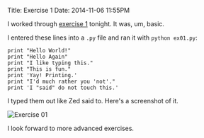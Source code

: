 Title: Exercise 1
Date: 2014-11-06 11:55PM

I worked through [exercise 1](https://learnpythonthehardway.org/book/ex1.html) tonight. It was, um, basic.

I entered these lines into a `.py` file and ran it with `python ex01.py`:

```
print "Hello World!"
print "Hello Again"
print "I like typing this."
print "This is fun."
print 'Yay! Printing.'
print "I'd much rather you 'not'."
print 'I "said" do not touch this.'
```

I typed them out like Zed said to. Here's a screenshot of it.

![Exercise 01]({filename}/images/ex01.png "Exercise 01")

I look forward to more advanced exercises.
